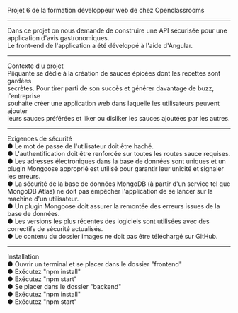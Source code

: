 Projet 6 de la formation développeur web de chez Openclassrooms <hr>

Dans ce projet on nous demande de construire une API sécurisée pour une application d'avis gastronomiques.<br>
Le front-end de l'application a été développé à l'aide d'Angular. <hr>

  Contexte d u projet <br>
Piiquante se dédie à la création de sauces épicées dont les recettes sont gardées <br>
secrètes. Pour tirer parti de son succès et générer davantage de buzz, l'entreprise <br>
souhaite créer une application web dans laquelle les utilisateurs peuvent ajouter <br>
leurs sauces préférées et liker ou disliker les sauces ajoutées par les autres.  <hr>

 Exigences de sécurité <br>
● Le mot de passe de l'utilisateur doit être haché. <br>
● L'authentification doit être renforcée sur toutes les routes sauce requises. <br>
● Les adresses électroniques dans la base de données sont uniques et un <br>
plugin Mongoose approprié est utilisé pour garantir leur unicité et signaler <br>
les erreurs. <br>
● La sécurité de la base de données MongoDB (à partir d'un service tel que <br>
MongoDB Atlas) ne doit pas empêcher l'application de se lancer sur la <br>
machine d'un utilisateur. <br>
● Un plugin Mongoose doit assurer la remontée des erreurs issues de la base
de données. <br>
● Les versions les plus récentes des logiciels sont utilisées avec des correctifs
de sécurité actualisés. <br>
● Le contenu du dossier images ne doit pas être téléchargé sur GitHub. <hr>


 Installation <br>
● Ouvrir un terminal et se placer dans le dossier "frontend" <br>
● Exécutez "npm install" <br>
● Exécutez "npm start" <br>
● Se placer dans le dossier "backend" <br>
● Exécutez "npm install" <br>
● Exécutez "npm start" <br>